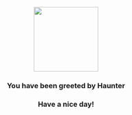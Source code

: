 <p align="center">
    <img src="https://raw.githubusercontent.com/PokeAPI/sprites/master/sprites/pokemon/93.png" width="150" height="150">
</p>
<h3 align="center">You have been greeted by  <b>Haunter</b></h3>
<h3 align="center">Have a nice day!</h3>
